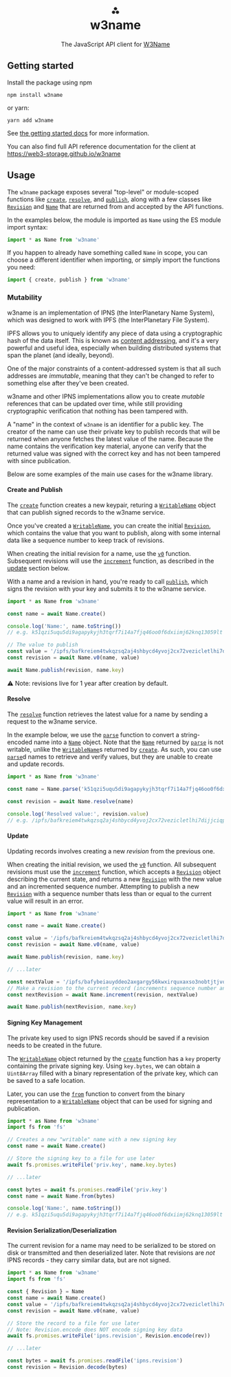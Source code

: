 <h1 align="center">⁂<br/>w3name</h1>
<p align="center">The JavaScript API client for <a href="https://web3.storage/products/w3name/">W3Name</a></p>


## Getting started

Install the package using npm

```shell
npm install w3name
```

or yarn:

```shell
yarn add w3name
```

See [the getting started docs][w3storage-docs-w3name-getting-started] for more information.

You can also find full API reference documentation for the client at https://web3-storage.github.io/w3name

## Usage

The `w3name` package exposes several "top-level" or module-scoped functions like [`create`][typedoc-create], [`resolve`][typedoc-resolve], and [`publish`][typedoc-publish], along with a few classes like [`Revision`][typedoc-Revision] and [`Name`][typedoc-Name] that are returned from and accepted by the API functions.

In the examples below, the module is imported as `Name` using the ES module import syntax:

```js
import * as Name from 'w3name'
```

If you happen to already have something called `Name` in scope, you can choose a different identifier when importing, or simply import the functions you need:

```js
import { create, publish } from 'w3name'
```


### Mutability

w3name is an implementation of IPNS (the InterPlanetary Name System), which was designed to work with IPFS (the InterPlanetary File System). 

IPFS allows you to uniquely identify any piece of data using a cryptographic hash of the data itself. This is known as [content addressing][w3storage-docs-content-addressing], and it's a very powerful and useful idea, especially when building distributed systems that span the planet (and ideally, beyond).

One of the major constraints of a content-addressed system is that all such addresses are _immutable_, meaning that they can't be changed to refer to something else after they've been created.

w3name and other IPNS implementations allow you to create _mutable_ references that can be updated over time, while still providing cryptographic verification that nothing has been tampered with.

A "name" in the context of `w3name` is an identifier for a public key. The creator of the name can use their private key to publish records that will be returned when anyone fetches the latest value of the name. Because the name contains the verification key material, anyone can verify that the returned value was signed with the correct key and has not been tampered with since publication.

Below are some examples of the main use cases for the w3name library. 

#### Create and Publish

The [`create`][typedoc-create] function creates a new keypair, returing a [`WritableName`][typedoc-WritableName] object that can publish signed records to the w3name service.

Once you've created a [`WritableName`][typedoc-WritableName], you can create the initial [`Revision`][typedoc-Revision], which contains the value that you want to publish, along with some internal data like a sequence number to keep track of revisions.

When creating the initial revision for a name, use the [`v0`][typedoc-v0] function. Subsequent revisions will use the [`increment`][typedoc-increment] function, as described in the [update](#update) section below.

With a name and a revision in hand, you're ready to call [`publish`][typedoc-publish], which signs the revision with your key and submits it to the w3name service.

```js
import * as Name from 'w3name'

const name = await Name.create()

console.log('Name:', name.toString())
// e.g. k51qzi5uqu5di9agapykyjh3tqrf7i14a7fjq46oo0f6dxiimj62knq13059lt

// The value to publish
const value = '/ipfs/bafkreiem4twkqzsq2aj4shbycd4yvoj2cx72vezicletlhi7dijjciqpui'
const revision = await Name.v0(name, value)

await Name.publish(revision, name.key)
```

⚠️ Note: revisions live for 1 year after creation by default.

#### Resolve

The [`resolve`][typedoc-resolve] function retrieves the latest value for a name by sending a request to the w3name service.

In the example below, we use the [`parse`][typedoc-parse] function to convert a string-encoded name into a [`Name`][typedoc-Name] object. Note that the [`Name`][typedoc-Name] returned by [`parse`][typedoc-parse] is not writable, unlike the [`WritableName`][typedoc-WritableName]s returned by [`create`][typedoc-create]. As such, you can use [`parse`][typedoc-parse]d names to retrieve and verify values, but they are unable to create and update records.

```js
import * as Name from 'w3name'

const name = Name.parse('k51qzi5uqu5di9agapykyjh3tqrf7i14a7fjq46oo0f6dxiimj62knq13059lt')

const revision = await Name.resolve(name)

console.log('Resolved value:', revision.value)
// e.g. /ipfs/bafkreiem4twkqzsq2aj4shbycd4yvoj2cx72vezicletlhi7dijjciqpui
```

#### Update

Updating records involves creating a new _revision_ from the previous one.

When creating the initial revision, we used the [`v0`][typedoc-v0] function. All subsequent revisions must use the [`increment`][typedoc-increment] function, which accepts a [`Revision`][typedoc-Revision] object describing the current state, and returns a new [`Revision`][typedoc-Revision] with the new value and an incremented sequence number. Attempting to publish a new [`Revision`][typedoc-Revision] with a sequence number thats less than or equal to the current value will result in an error.

```js
import * as Name from 'w3name'

const name = await Name.create()

const value = '/ipfs/bafkreiem4twkqzsq2aj4shbycd4yvoj2cx72vezicletlhi7dijjciqpui'
const revision = await Name.v0(name, value)

await Name.publish(revision, name.key)

// ...later

const nextValue = '/ipfs/bafybeiauyddeo2axgargy56kwxirquxaxso3nobtjtjvoqu552oqciudrm'
// Make a revision to the current record (increments sequence number and sets value)
const nextRevision = await Name.increment(revision, nextValue)

await Name.publish(nextRevision, name.key)
```

#### Signing Key Management

The private key used to sign IPNS records should be saved if a revision needs to be created in the future.

The [`WritableName`][typedoc-WritableName] object returned by the [`create`][typedoc-create] function has a `key` property containing the private signing key. Using `key.bytes`, we can obtain a `Uint8Array` filled with a binary representation of the private key, which can be saved to a safe location.

Later, you can use the [`from`][typedoc-from] function to convert from the binary representation to a [`WritableName`][typedoc-WritableName] object that can be used for signing and publication.

```js
import * as Name from 'w3name'
import fs from 'fs'

// Creates a new "writable" name with a new signing key
const name = await Name.create()

// Store the signing key to a file for use later
await fs.promises.writeFile('priv.key', name.key.bytes)

// ...later

const bytes = await fs.promises.readFile('priv.key')
const name = await Name.from(bytes)

console.log('Name:', name.toString())
// e.g. k51qzi5uqu5di9agapykyjh3tqrf7i14a7fjq46oo0f6dxiimj62knq13059lt
```

#### Revision Serialization/Deserialization

The current revision for a name may need to be serialized to be stored on disk or transmitted and then deserialized later. Note that revisions are _not_ IPNS records - they carry similar data, but are not signed.

```js
import * as Name from 'w3name'
import fs from 'fs'

const { Revision } = Name
const name = await Name.create()
const value = '/ipfs/bafkreiem4twkqzsq2aj4shbycd4yvoj2cx72vezicletlhi7dijjciqpui'
const revision = await Name.v0(name, value)

// Store the record to a file for use later
// Note: Revision.encode does NOT encode signing key data
await fs.promises.writeFile('ipns.revision', Revision.encode(rev))

// ...later

const bytes = await fs.promises.readFile('ipns.revision')
const revision = Revision.decode(bytes)
```

[w3storage-docs-content-addressing]: https://web3.storage/docs/concepts/content-addressing/
[w3storage-docs-w3name-getting-started]: https://web3.storage/docs/how-tos/w3name/#getting-started

[typedoc-create]: https://web3-storage.github.io/w3name/functions/create.html
[typedoc-from]: https://web3-storage.github.io/w3name/functions/from.html
[typedoc-increment]: https://web3-storage.github.io/w3name/functions/increment.html
[typedoc-parse]: https://web3-storage.github.io/w3name/functions/parse.html
[typedoc-publish]: https://web3-storage.github.io/w3name/functions/publish.html
[typedoc-resolve]: https://web3-storage.github.io/w3name/functions/resolve.html
[typedoc-v0]: https://web3-storage.github.io/w3name/functions/v0.html

[typedoc-Name]: https://web3-storage.github.io/w3name/classes/Name.html
[typedoc-WritableName]: https://web3-storage.github.io/w3name/classes/WritableName.html
[typedoc-Revision]: https://web3-storage.github.io/w3name/classes/Revision.html
